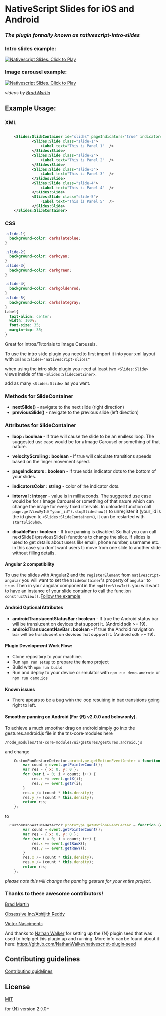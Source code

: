 # NativeScript Slides for iOS and Android
### _The plugin formally known as nativescript-intro-slides_

### Intro slides example:
[![Nativescript Slides. Click to Play](https://img.youtube.com/vi/kGby8qtSDjM/0.jpg)](https://www.youtube.com/embed/kGby8qtSDjM)

### Image carousel example:
[![Nativescript Slides. Click to Play](https://img.youtube.com/vi/RsEqGAKm62k/0.jpg)](https://www.youtube.com/embed/RsEqGAKm62k)

_videos by [Brad Martin](https://github.com/bradmartin)_

## Example Usage:
### XML
```xml

	<Slides:SlideContainer id="slides" pageIndicators="true" indicatorsColor="#fff">
			<Slides:Slide class="slide-1">
				<Label text="This is Panel 1"  />
			</Slides:Slide>
			<Slides:Slide class="slide-2">
				<Label text="This is Panel 2"  />
			</Slides:Slide>
			<Slides:Slide class="slide-3">
				<Label text="This is Panel 3"  />
			</Slides:Slide>
			<Slides:Slide class="slide-4">
				<Label text="This is Panel 4"  />
			</Slides:Slide>
			<Slides:Slide class="slide-5">
				<Label text="This is Panel 5"  />
			</Slides:Slide>
	</Slides:SlideContainer>

```
### CSS
```css
.slide-1{
  background-color: darkslateblue;
}

.slide-2{
  background-color: darkcyan;
}
.slide-3{
  background-color: darkgreen;
}

.slide-4{
  background-color: darkgoldenrod;
}
.slide-5{
  background-color: darkslategray;
}
Label{
  text-align: center;
  width: 100%;
  font-size: 35;
  margin-top: 35;
}

```
Great for Intros/Tutorials to Image Carousels.

To use the intro slide plugin you need to first import it into your xml layout with  `xmlns:Slides="nativescript-slides"`

when using the intro slide plugin you need at least two ``<Slides:Slide>`` views inside of the ``<Slides:SlideContainer>``.

add as many ``<Slides:Slide>`` as you want.

### Methods for SlideContainer

- **nextSlide()** - navigate to the next slide (right direction)
- **previousSlide()** - navigate to the previous slide (left direction)

### Attributes for SlideContainer

-  **loop : boolean** - If true will cause the slide to be an endless loop. The suggested use case would be for a Image Carousel or something of that nature.

- **velocityScrolling : boolean** - If true will calculate transitions speeds based on the finger movement speed.

- **pageIndicators : boolean** - If true adds indicator dots to the bottom of your slides.

- **indicatorsColor : string** -  color of the indicator dots.

- **interval : integer** -  value is in milliseconds. The suggested use case would be for a Image Carousel or something of that nature which can change the image for every fixed intervals. In unloaded function call `page.getViewById("your_id").stopSlideshow()` to unregister it (your_id is the id given to `<Slides:SlideContainer>`), it can be restarted with `startSlidShow`.

- **disablePan : boolean** - If true panning is disabled. So that you can call nextSlide()/previousSlide() functions to change the slide. If slides is used to get details about users like email, phone number, username etc. in this case you don't want users to move from one slide to another slide without filling details.

#### Angular 2 compatibility
To use the slides with Angular2 and the `registerElement` from `nativescript-angular` you will want to set the `SlideContainer`'s property of `angular` to `true`. Then in your angular component in the `ngAfterViewInit`. you will want to have an instance of your slide container to call the function `constructView()`.
[Follow the example](https://github.com/TheOriginalJosh/nativescript-slides/issues/37#issuecomment-224820901)

#### Android Optional Attributes
- **androidTranslucentStatusBar : boolean** - If true the Android status bar will be translucent on devices that support it. (Android sdk >= 19).
- **androidTranslucentNavBar : boolean** - If true the Android navigation bar will be translucent on devices that support it. (Android sdk >= 19).

#### Plugin Development Work Flow:

* Clone repository to your machine.
* Run `npm run setup` to prepare the demo project
* Build with `npm run build`
* Run and deploy to your device or emulator with `npm run demo.android` or `npm run demo.ios`

#### Known issues

  * There apears to be a bug with the loop resulting in bad transitions going right to left.

#### Smoother panning on Android (For {N} v2.0.0 and below __only__).

To achieve a much smoother drag on android simply go into the gestures.android.js file in the tns-core-modules here


`/node_modules/tns-core-modules/ui/gestures/gestures.android.js`

and change

```javascript
    CustomPanGestureDetector.prototype.getMotionEventCenter = function (event) {
        var count = event.getPointerCount();
        var res = { x: 0, y: 0 };
        for (var i = 0; i < count; i++) {
            res.x += event.getX(i);
            res.y += event.getY(i);
        }
        res.x /= (count * this.density);
        res.y /= (count * this.density);
        return res;
    };
```

to
```javascript
  CustomPanGestureDetector.prototype.getMotionEventCenter = function (event) {
        var count = event.getPointerCount();
        var res = { x: 0, y: 0 };
        for (var i = 0; i < count; i++) {
            res.x += event.getRawX();
            res.y += event.getRawY();
        }
        res.x /= (count * this.density);
        res.y /= (count * this.density);
        return res;
    };
```

_please note this will change the panning gesture for your entire project._


### Thanks to these awesome contributors!

[Brad Martin](https://github.com/bradmartin)

[Obsessive Inc/Abhijith Reddy](https://github.com/Obsessive)

[Victor Nascimento](https://github.com/vjoao)

And thanks to [Nathan Walker](https://github.com/NathanWalker) for setting up the {N} plugin seed that was used to help get this plugin up and running. More info can be found about it here:
https://github.com/NathanWalker/nativescript-plugin-seed

## Contributing guidelines
[Contributing guidelines](https://github.com/TheOriginalJosh/nativescript-swiss-army-knife/blob/master/CONTRIBUTING.md)

## License

[MIT](/LICENSE)

for {N} version 2.0.0+
